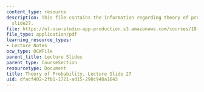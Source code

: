 ```yaml
---
content_type: resource
description: This file contains the information regarding theory of probability, lecture
  slide27.
file: https://ol-ocw-studio-app-production.s3.amazonaws.com/courses/18-175-theory-of-probability-spring-2014/dfacf4022fb11721ad15290c948a1643_MIT18_175S14_Lecture27.pdf
file_type: application/pdf
learning_resource_types:
- Lecture Notes
ocw_type: OCWFile
parent_title: Lecture Slides
parent_type: CourseSection
resourcetype: Document
title: Theory of Probability, Lecture Slide 27
uid: dfacf402-2fb1-1721-ad15-290c948a1643
---
```

